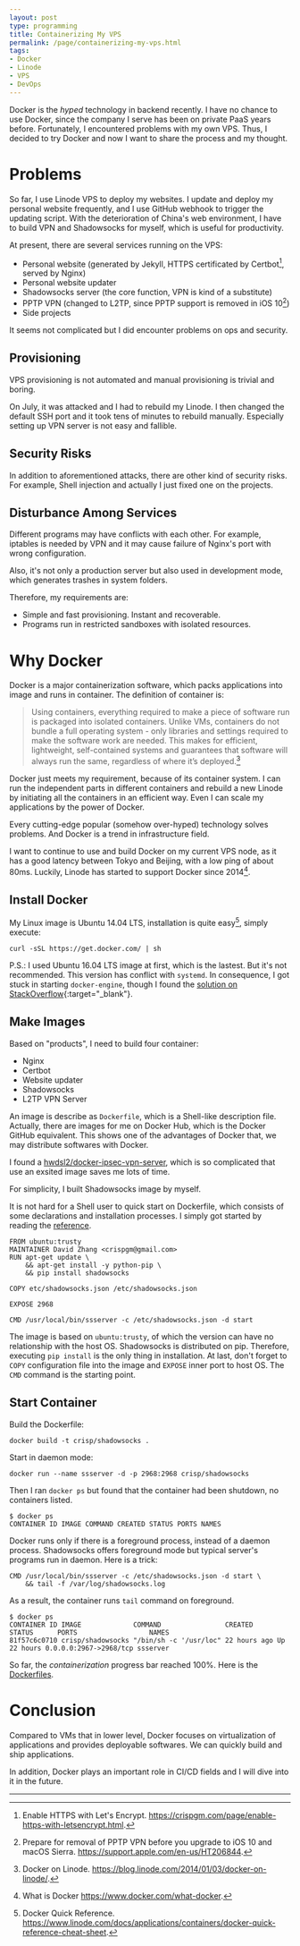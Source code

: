 ```yaml
---
layout: post
type: programming
title: Containerizing My VPS
permalink: /page/containerizing-my-vps.html
tags:
- Docker
- Linode
- VPS
- DevOps
---
```


Docker is the _hyped_ technology in backend recently. I have no chance to use Docker, since the company I serve has been on private PaaS years before. Fortunately, I encountered problems with my own VPS. Thus, I decided to try Docker and now I want to share the process and my thought.

# Problems

So far, I use Linode VPS to deploy my websites. I update and deploy my personal website frequently, and I use GitHub webhook to trigger the updating script. With the deterioration of China's web environment, I have to build VPN and Shadowsocks for myself, which is useful for productivity.

At present, there are several services running on the VPS:

* Personal website (generated by Jekyll, HTTPS certificated by Certbot[^1], served by Nginx)
* Personal website updater
* Shadowsocks server (the core function, VPN is kind of a substitute)
* PPTP VPN (changed to L2TP, since PPTP support is removed in iOS 10[^2])
* Side projects

It seems not complicated but I did encounter problems on ops and security.

## Provisioning

VPS provisioning is not automated and manual provisioning is trivial and boring.

On July, it was attacked and I had to rebuild my Linode. I then changed the default SSH port and it took tens of minutes to rebuild manually. Especially setting up VPN server is not easy and fallible.

## Security Risks

In addition to aforementioned attacks, there are other kind of security risks. For example, Shell injection and actually I just fixed one on the projects.

## Disturbance Among Services

Different programs may have conflicts with each other. For example, iptables is needed by VPN and it may cause failure of Nginx's port with wrong configuration.

Also, it's not only a production server but also used in development mode, which generates trashes in system folders.

Therefore, my requirements are:

* Simple and fast provisioning. Instant and recoverable.
* Programs run in restricted sandboxes with isolated resources.

# Why Docker

Docker is a major containerization software, which packs applications into image and runs in container. The definition of container is:

> Using containers, everything required to make a piece of software run is packaged into isolated containers. Unlike VMs, containers do not bundle a full operating system - only libraries and settings required to make the software work are needed. This makes for efficient, lightweight, self-contained systems and guarantees that software will always run the same, regardless of where it’s deployed.[^3]

Docker just meets my requirement, because of its container system. I can run the independent parts in different containers and rebuild a new Linode by initiating all the containers in an efficient way. Even I can scale my applications by the power of Docker.

Every cutting-edge popular (somehow over-hyped) technology solves problems. And Docker is a trend in infrastructure field.

I want to continue to use and build Docker on my current VPS node, as it has a good latency between Tokyo and Beijing, with a low ping of about 80ms. Luckily, Linode has started to support Docker since 2014[^4].

## Install Docker

My Linux image is Ubuntu 14.04 LTS, installation is quite easy[^5], simply execute:

```
curl -sSL https://get.docker.com/ | sh
```

P.S.: I used Ubuntu 16.04 LTS image at first, which is the lastest. But it's not recommended. This version has conflict with `systemd`. In consequence, I got stuck in starting `docker-engine`, though I found the [solution on StackOverflow](http://stackoverflow.com/questions/37227349/unable-to-start-docker-service-in-ubuntu-16-04/37640824#37640824){:target="_blank"}.

## Make Images

Based on "products", I need to build four container:

* Nginx
* Certbot
* Website updater
* Shadowsocks
* L2TP VPN Server

An image is describe as `Dockerfile`, which is a Shell-like description file. Actually, there are images for me on Docker Hub, which is the Docker GitHub equivalent. This shows one of the advantages of Docker that, we may distribute softwares with Docker.

I found a [hwdsl2/docker-ipsec-vpn-server](https://github.com/hwdsl2/docker-ipsec-vpn-server), which is so complicated that use an exsited image saves me lots of time.

For simplicity, I built Shadowsocks image by myself.

It is not hard for a Shell user to quick start on Dockerfile, which consists of some declarations and installation processes. I simply got started by reading the [reference](https://docs.docker.com/engine/reference/builder/).

```
FROM ubuntu:trusty
MAINTAINER David Zhang <crispgm@gmail.com>
RUN apt-get update \
    && apt-get install -y python-pip \
    && pip install shadowsocks

COPY etc/shadowsocks.json /etc/shadowsocks.json

EXPOSE 2968

CMD /usr/local/bin/ssserver -c /etc/shadowsocks.json -d start
```

The image is based on `ubuntu:trusty`, of which the version can have no relationship with the host OS. Shadowsocks is distributed on pip. Therefore, executing `pip install` is the only thing in installation. At last, don't forget to `COPY` configuration file into the image and `EXPOSE` inner port to host OS. The `CMD` command is the starting point.

## Start Container

Build the Dockerfile:

```
docker build -t crisp/shadowsocks .
```

Start in daemon mode:

```
docker run --name ssserver -d -p 2968:2968 crisp/shadowsocks
```

Then I ran `docker ps` but found that the container had been shutdown, no containers listed.

```
$ docker ps
CONTAINER ID IMAGE COMMAND CREATED STATUS PORTS NAMES
```

Docker runs only if there is a foreground process, instead of a daemon process. Shadowsocks offers foreground mode but typical server's programs run in daemon. Here is a trick:

```
CMD /usr/local/bin/ssserver -c /etc/shadowsocks.json -d start \
    && tail -f /var/log/shadowsocks.log
```

As a result, the container runs `tail` command on foreground.

```
$ docker ps
CONTAINER ID IMAGE             COMMAND                CREATED      STATUS      PORTS                  NAMES
81f57c6c0710 crisp/shadowsocks "/bin/sh -c '/usr/loc" 22 hours ago Up 22 hours 0.0.0.0:2967->2968/tcp ssserver
```

So far, the _containerization_ progress bar reached 100%. Here is the [Dockerfiles](https://github.com/crispgm/docker).

# Conclusion

Compared to VMs that in lower level, Docker focuses on virtualization of applications and provides deployable softwares. We can quickly build and ship applications.

In addition, Docker plays an important role in CI/CD fields and I will dive into it in the future.

<hr>

[^1]: Enable HTTPS with Let's Encrypt. <https://crispgm.com/page/enable-https-with-letsencrypt.html>.
[^2]: Prepare for removal of PPTP VPN before you upgrade to iOS 10 and macOS Sierra. <https://support.apple.com/en-us/HT206844>.
[^3]: Docker on Linode. <https://blog.linode.com/2014/01/03/docker-on-linode/>.
[^4]: What is Docker <https://www.docker.com/what-docker>.
[^5]: Docker Quick Reference. <https://www.linode.com/docs/applications/containers/docker-quick-reference-cheat-sheet>.
